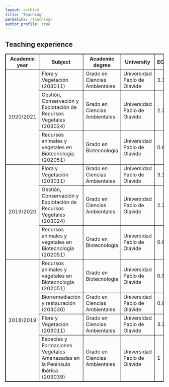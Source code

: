 ```yaml
---
layout: archive
title: "Teaching"
permalink: /teaching/
author_profile: true
---
```


<html>
<style>
         table, th, td {
            border: 1px solid black;
            width: auto;
            height: auto;
            }
</style>
</head>
<body>

<h2>Teaching experience</h2>

<table>
  <tr>
    <th>Academic year</th>
    <th>Subject</th>
    <th>Academic degree</th>
    <th>University</th>
    <th>ECTS</th>
  </tr>
  <tr>
    <td rowspan = "3">2020/2021</th>
    <td>Flora y Vegetación (203011)</th>
    <td>Grado en Ciencias Ambientales</th>
    <td>Universidad Pablo de Olavide</th>
    <td>3.15</th>
  </tr>
    <tr>
    <td>Gestión, Conservación y Explotación de Recursos Vegetales (203024)</th>
    <td>Grado en Ciencias Ambientales</th>
    <td>Universidad Pablo de Olavide</th>
    <td>2.25</th>
  </tr>
    <tr>
    <td>Recursos animales y vegetales en Biotecnología (202051)</th>
    <td>Grado en Biotecnología</th>
    <td>Universidad Pablo de Olavide</th>
    <td>0.6</th>
  </tr>
  <tr>
    <td rowspan = "3">2019/2020</th>
    <td>Flora y Vegetación (203011)</th>
    <td>Grado en Ciencias Ambientales</th>
    <td>Universidad Pablo de Olavide</th>
    <td>3.15</th>
  </tr>
    <tr>
    <td>Gestión, Conservación y Explotación de Recursos Vegetales (203024)</th>
    <td>Grado en Ciencias Ambientales</th>
    <td>Universidad Pablo de Olavide</th>
    <td>2.25</th>
  </tr>
    <tr>
    <td>Recursos animales y vegetales en Biotecnología (202051)</th>
    <td>Grado en Biotecnología</th>
    <td>Universidad Pablo de Olavide</th>
    <td>0.6</th>
  </tr>
  
  
  <tr>
    <td rowspan = "4">2018/2019</th>
    <td>Recursos animales y vegetales en Biotecnología (202051)</th>
    <td>Grado en Biotecnología</th>
    <td>Universidad Pablo de Olavide</th>
    <td>0.9</th>
      <tr>
    <td>Biorremediación y restauración (203030)</th>
    <td>Grado en Ciencias Ambientales</th>
    <td>Universidad Pablo de Olavide</th>
    <td>0.9</th>
      <tr>
    <td>Flora y Vegetación (203011)</th>
    <td>Grado en Ciencias Ambientales</th>
    <td>Universidad Pablo de Olavide</th>
    <td>3.2</th>
      <tr>
    <td>Especies y Formaciones Vegetales Amenazadas en la Península
Ibérica (203039)</th>
    <td>Grado en Ciencias Ambientales</th>
    <td>Universidad Pablo de Olavide</th>
    <td>1</th>
  </tr>
</table>

</body>
</html>